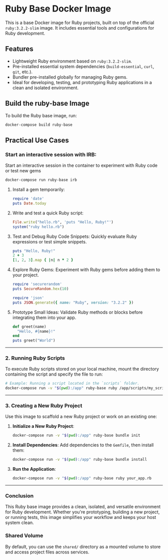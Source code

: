 
# Ruby Base Docker Image

This is a base Docker image for Ruby projects, built on top of the official `ruby:3.2.2-slim` image. It includes essential tools and configurations for Ruby development.

## Features
- Lightweight Ruby environment based on `ruby:3.2.2-slim`.
- Pre-installed essential system dependencies (`build-essential`, `curl`, `git`, etc.).
- Bundler pre-installed globally for managing Ruby gems.
- Ideal for developing, testing, and prototyping Ruby applications in a clean and isolated environment.

## Build the ruby-base Image

To build the Ruby base image, run:
```bash
docker-compose build ruby-base
```

## Practical Use Cases

### Start an interactive session with IRB:

Start an interactive session in the container to experiment with Ruby code or test new gems
```bash
docker-compose run ruby-base irb
```

1. Install a gem temporarily:
   ```ruby
   require 'date'
   puts Date.today
   ```

2. Write and test a quick Ruby script:
   ```ruby
   File.write("hello.rb", 'puts "Hello, Ruby!"')
   system("ruby hello.rb")
   ```

3. Test and Debug Ruby Code Snippets:
   Quickly evaluate Ruby expressions or test simple snippets.
   ```ruby
   puts "Hello, Ruby!"
   2 + 3
   [1, 2, 3].map { |n| n * 2 }
   ```

4. Explore Ruby Gems:
   Experiment with Ruby gems before adding them to your project.
   ```ruby
   require 'securerandom'
   puts SecureRandom.hex(10)

   require 'json'
   puts JSON.generate({ name: "Ruby", version: "3.2.2" })
   ```

5. Prototype Small Ideas:
   Validate Ruby methods or blocks before integrating them into your app.
   ```ruby
   def greet(name)
     "Hello, #{name}!"
   end
   puts greet("World")
   ```

---

### 2. Running Ruby Scripts

To execute Ruby scripts stored on your local machine, mount the directory containing the script and specify the file to run:
```bash
# Example: Running a script located in the `scripts` folder.
docker-compose run -v "$(pwd):/app" ruby-base ruby /app/scripts/my_script.rb
```

---

### 3. Creating a New Ruby Project
Use this image to scaffold a new Ruby project or work on an existing one:
1. **Initialize a New Ruby Project**:
   ```bash
   docker-compose run -v "$(pwd):/app" ruby-base bundle init
   ```

2. **Install Dependencies**:
   Add dependencies to the `Gemfile`, then install them:
   ```bash
   docker-compose run -v "$(pwd):/app" ruby-base bundle install
   ```

3. **Run the Application**:
   ```bash
   docker-compose run -v "$(pwd):/app" ruby-base ruby your_app.rb
   ```

---

### Conclusion
This Ruby base image provides a clean, isolated, and versatile environment for Ruby development. Whether you're prototyping, building a new project, or running tests, this image simplifies your workflow and keeps your host system clean.

### Shared Volume
By default, you can use the `shared/` directory as a mounted volume to store and access project files across services.
